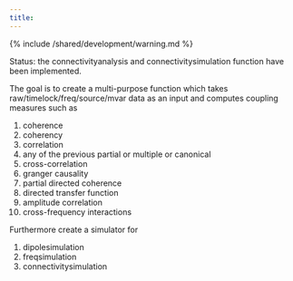 ```yaml
---
title:
---
```


{% include /shared/development/warning.md %}

Status: the connectivityanalysis and connectivitysimulation function have been implemented.

The goal is to create a multi-purpose function which takes raw/timelock/freq/source/mvar data as an input and computes coupling measures such as

1.  coherence
2.  coherency
3.  correlation
4.  any of the previous partial or multiple or canonical
5.  cross-correlation
6.  granger causality
7.  partial directed coherence
8.  directed transfer function
9.  amplitude correlation
10. cross-frequency interactions

Furthermore create a simulator for

1.  dipolesimulation
2.  freqsimulation
3.  connectivitysimulation
